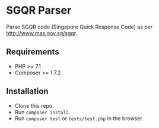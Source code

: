 # SGQR Parser

Parse SGQR code (Singapore Quick Response Code) as per http://www.mas.gov.sg/sgqr.

## Requirements
- PHP >= 7.1
- Composer >= 1.7.2

## Installation
- Clone this repo.
- Run `composer install`.
- Run `composer test` or `tests/test.php` in the browser.
